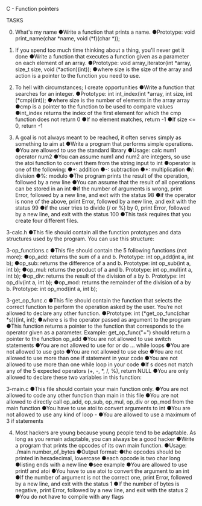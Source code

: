 C - Function pointers

TASKS

0. What's my name
●Write a function that prints a name.
●Prototype: void print_name(char *name, void (*f)(char *));

1. If you spend too much time thinking about a thing, you'll never get it done
●Write a function that executes a function given as a parameter on each element of an array.
●Prototype: void array_iterator(int *array, size_t size, void (*action)(int));
●where size is the size of the array and action is a pointer to the function you need to use.

2. To hell with circumstances; I create opportunities
●Write a function that searches for an integer.
●Prototype: int int_index(int *array, int size, int (*cmp)(int));
●where size is the number of elements in the array array
●cmp is a pointer to the function to be used to compare values
●int_index returns the index of the first element for which the cmp function does not return 0
●If no element matches, return -1
●If size <= 0, return -1

3. A goal is not always meant to be reached, it often serves simply as something to aim at
●Write a program that performs simple operations.
●You are allowed to use the standard library
●Usage: calc num1 operator num2
●You can assume num1 and num2 are integers, so use the atoi function to convert them from the string input to int
●operator is one of the following:
●+: addition
●-: subtraction
●*: multiplication
●/: division
●%: modulo
●The program prints the result of the operation, followed by a new line
●You can assume that the result of all operations can be stored in an int
●if the number of arguments is wrong, print Error, followed by a new line, and exit with the status 98
●if the operator is none of the above, print Error, followed by a new line, and exit with the status 99
●if the user tries to divide (/ or %) by 0, print Error, followed by a new line, and exit with the status 100
●This task requires that you create four different files.

3-calc.h
●This file should contain all the function prototypes and data structures used by the program. You can use this structure:

3-op_functions.c
●This file should contain the 5 following functions (not more):
●op_add: returns the sum of a and b. Prototype: int op_add(int a, int b);
●op_sub: returns the difference of a and b. Prototype: int op_sub(int a, int b);
●op_mul: returns the product of a and b. Prototype: int op_mul(int a, int b);
●op_div: returns the result of the division of a by b. Prototype: int op_div(int a, int b);
●op_mod: returns the remainder of the division of a by b. Prototype: int op_mod(int a, int b);

3-get_op_func.c
●This file should contain the function that selects the correct function to perform the operation asked by the user. You’re not allowed to declare any other function.
●Prototype: int (*get_op_func(char *s))(int, int);
●where s is the operator passed as argument to the program
●This function returns a pointer to the function that corresponds to the operator given as a parameter. Example: get_op_func("+") should return a pointer to the function op_add
●You are not allowed to use switch statements
●You are not allowed to use for or do ... while loops
●You are not allowed to use goto
●You are not allowed to use else
●You are not allowed to use more than one if statement in your code
●You are not allowed to use more than one while loop in your code
●If s does not match any of the 5 expected operators (+, -, *, /, %), return NULL
●You are only allowed to declare these two variables in this function:

3-main.c
●This file should contain your main function only.
●You are not allowed to code any other function than main in this file
●You are not allowed to directly call op_add, op_sub, op_mul, op_div or op_mod from the main function
●You have to use atoi to convert arguments to int
●You are not allowed to use any kind of loop -
●You are allowed to use a maximum of 3 if statements

4. Most hackers are young because young people tend to be adaptable. As long as you remain adaptable, you can always be a good hacker
●Write a program that prints the opcodes of its own main function.
●Usage: ./main number_of_bytes
●Output format:
●the opcodes should be printed in hexadecimal, lowercase
●each opcode is two char long
●listing ends with a new line
●see example
●You are allowed to use printf and atoi
●You have to use atoi to convert the argument to an int
●If the number of argument is not the correct one, print Error, followed by a new line, and exit with the status 1
●If the number of bytes is negative, print Error, followed by a new line, and exit with the status 2
●You do not have to compile with any flags


